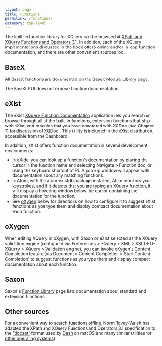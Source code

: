 ```yaml
---
layout: page
title: Functions
permalink: /functions/
category: top-level
---
```


The built-in function library for XQuery can be browsed at [XPath and XQuery Functions and Operators 3.1](https://www.w3.org/TR/xpath-functions-31/). In addition, each of the XQuery implementations discussed in the book offers online and/or in-app function documentation, and there are other convenient sources too.

## BaseX

All BaseX functions are documented on the BaseX [Module Library](http://docs.basex.org/wiki/Module_Library) page. 

The BaseX GUI does not expose function documentation. 

## eXist

The eXist [XQuery Function Documentation](https://exist-db.org/exist/apps/fundocs/index.html) application lets you search or browse through all of the built-in functions, extension functions that ship with eXist, and modules that you have annotated with XQDoc (see Chapter 11 for discussion of XQDoc). This utility is included in the eXist distribution, accessible from the Dashboard.

In addition, eXist offers function documentation in several development environments:

- In eXide, you can look up a function's documentation by placing the cursor in the function name and selecting Navigate > Function doc, or using the keyboard shortcut of F1. A pop-up window will appear with documentation about any matching functions.
- In Atom, with the atom-existdb package installed, Atom monitors your keystrokes, and if it detects that you are typing an XQuery function, it will display a hovering window below the cursor containing the documentation for the function.
- See [oXygen](#oxygen) below for directions on how to configure it to suggest eXist functions as you type them and display compact documentation about each function.

## oXygen

When editing XQuery in oXygen, with Saxon or eXist selected as the XQuery validation engine (configured via Preferences > XQuery > XML > XSLT-FO-XQuery > XQuery > Validation engine), you can invoke oXygen's Content Completion feature (via Document > Content Completion > Start Content Completion) to suggest functions as you type them and display compact documentation about each function.

## Saxon

Saxon's [Function Library](https://www.saxonica.com/html/documentation/functions/) page lists documentation about standard and extension functions.

## Other sources

For a convenient way to search functions offline, Norm Tovey-Walsh has adapted the XPath and XQuery Functions and Operators 3.1 specification to the ["docset"](https://dash.nwalsh.com/) format used by [Dash](https://kapeli.com/dash) on macOS and many similar utilities for [other operating systems](https://blog.kapeli.com/dash-for-ios-android-windows-or-linux)). 